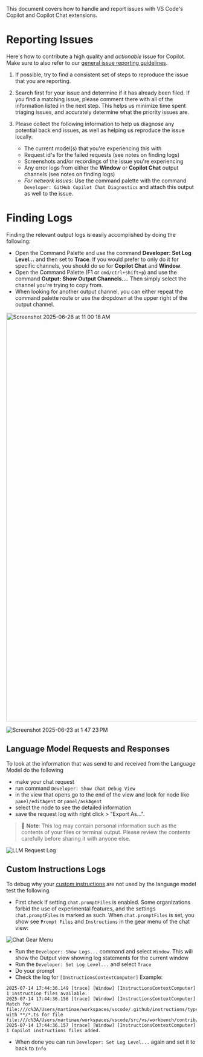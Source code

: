 This document covers how to handle and report issues with VS Code's Copilot and Copilot Chat extensions. 

# Reporting Issues

Here's how to contribute a high quality and _actionable_ issue for Copilot. Make sure to also refer to our [general issue reporting guidelines](https://github.com/microsoft/vscode/wiki/Submitting-Bugs-and-Suggestions).

1. If possible, try to find a consistent set of steps to reproduce the issue that you are reporting.

2. Search first for your issue and determine if it has already been filed. If you find a matching issue, please comment there with all of the information listed in the next step. This helps us minimize time spent triaging issues, and accurately determine what the priority issues are.

3. Please collect the following information to help us diagnose any potential back end issues, as well as helping us reproduce the issue locally.

    - The current model(s) that you're experiencing this with
    - Request id's for the failed requests (see notes on finding logs)
    - Screenshots and/or recordings of the issue you're experiencing
    - Any error logs from either the **Window** or **Copilot Chat** output channels (see notes on finding logs)
    - _For network issues_: Use the command palette with the command `Developer: GitHub Copilot Chat Diagnostics` and attach this output as well to the issue.

# Finding Logs

Finding the relevant output logs is easily accomplished by doing the following:

- Open the Command Palette and use the command **Developer: Set Log Level...** and then set to **Trace**. If you would prefer to only do it for specific channels, you should do so for **Copilot Chat** and **Window**.
- Open the Command Palette (F1 or `cmd/ctrl+shift+p`) and use the command **Output: Show Output Channels...**. Then simply select the channel you're trying to copy from. 
- When looking for another output channel, you can either repeat the command palette route or use the dropdown at the upper right of the output channel. 

<img width="1079" alt="Screenshot 2025-06-26 at 11 00 18 AM" src="https://github.com/user-attachments/assets/28a4b2e3-9519-4824-87c6-e778867d0914" />

![Screenshot 2025-06-23 at 1 47 23 PM](https://github.com/user-attachments/assets/29b35d2e-35b9-442a-82ba-b062c6b094c7)


## Language Model Requests and Responses

To look at the information that was send to and received from the Language Model do the following

- make your chat request
- run command `Developer: Show Chat Debug View`
- in the view that opens go to the end of the view and look for node like `panel/editAgent` or `panel/askAgent`
- select the node to see the detailed information
- save the request log with right click > "Export As...".


> 🚨 **Note**: This log may contain personal information such as the contents of your files or terminal output. Please review the contents carefully before sharing it with anyone else.

<img alt="LLM Request Log" src="https://github.com/user-attachments/assets/5b77358c-a4c6-4612-ba64-1193fb58fc9f" />

## Custom Instructions Logs

To debug why your [custom instructions](https://code.visualstudio.com/docs/copilot/copilot-customization#_custom-instructions) are not used by the language model test the following.

- First check if setting `chat.promptFiles` is enabled. Some organizations forbid the use of experimental features, and the settings `chat.promptFiles` is marked as such. When `chat.promptFiles` is set, you show see `Prompt Files` and `Instructions` in the gear menu of the chat view:
<img  alt="Chat Gear Menu" src="https://github.com/user-attachments/assets/4ea706c0-f41b-43fe-a375-f20a26a5e523" />

- Run the `Developer: Show Logs...` command and select `Window`. This will show the Output view showing log statements for the current window
- Run the `Developer: Set Log Level...` and select `Trace`
- Do your prompt
- Check the log for `[InstructionsContextComputer]`
Example:
```
2025-07-14 17:44:36.149 [trace] [Window] [InstructionsContextComputer] 1 instruction files available.
2025-07-14 17:44:36.156 [trace] [Window] [InstructionsContextComputer] Match for file:///c%3A/Users/martinae/workspaces/vscode/.github/instructions/typescript.instructions.md with **/*.ts for file file:///c%3A/Users/martinae/workspaces/vscode/src/vs/workbench/contrib/chat/common/promptSyntax/computeAutomaticInstructions.ts
2025-07-14 17:44:36.157 [trace] [Window] [InstructionsContextComputer]  1 Copilot instructions files added.
```

- When done you can run `Developer: Set Log Level...` again and set it to back to `Info`
